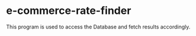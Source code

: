 # e-commerce-rate-finder
This program is used to access the Database and fetch results accordingly. 
